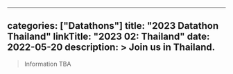 
---
categories: ["Datathons"]
title: "2023 Datathon Thailand"
linkTitle: "2023 02: Thailand"
date: 2022-05-20
description: >
  Join us in Thailand.
---

>Information TBA
